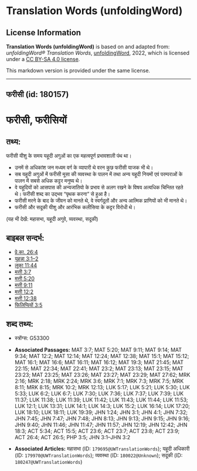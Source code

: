 # Translation Words (unfoldingWord)

## License Information

**Translation Words (unfoldingWord)** is based on and adapted from: _unfoldingWord® Translation Words_, [unfoldingWord](https://unfoldingword.org/utw), 2022, which is licensed under a [CC BY-SA 4.0 license](https://creativecommons.org/licenses/by-sa/4.0/legalcode.en).

This markdown version is provided under the same license.



--------------------------------

## फरीसी (id: 180157)

फरीसी, फरीसियों
===============

तथ्य:
-----

फरीसी यीशु के समय यहूदी अगुओं का एक महत्वपूर्ण प्रभावशाली पंथ था।

* उनमें से अधिकांश जन मध्यम वर्ग के व्यापारी थे वरन कुछ फरीसी याजक भी थे।
* सब यहूदी अगुओं में फरीसी मूसा की व्यवस्था के पालन में तथा अन्य यहूदी नियमों एवं परम्पराओं के पालन में सबसे अधिक कट्टर मनुष्य थे।
* वे यहूदियों को आसपास की अन्यजातियो के प्रभाव से अलग रखने के विषय अत्यधिक चिन्तित रहते थे। फरीसी शब्द का उद्भव “पृथक करना” से हुआ है।
* फरीसी मरने के बाद के जीवन को मानते थे, वे स्वर्गदूतों और अन्य आत्मिक प्राणियों को भी मानते थे।
* फरीसी और सदूकी यीशु और आरंभिक कलीसिया के कट्टर विरोधी थे।

(यह भी देखें: महासभा, यहूदी अगुवे, व्यवस्था, सदूकी)

बाइबल सन्दर्भ:
--------------

* [प्रे.का. 26:4](https://ref.ly/Acts26:4)
* [यूहन्ना 3:1–2](https://ref.ly/John3:1-John3:2)
* [लूका 11:44](https://ref.ly/Luke11:44)
* [मत्ती 3:7](https://ref.ly/Matt3:7)
* [मत्ती 5:20](https://ref.ly/Matt5:20)
* [मत्ती 9:11](https://ref.ly/Matt9:11)
* [मत्ती 12:2](https://ref.ly/Matt12:2)
* [मत्ती 12:38](https://ref.ly/Matt12:38)
* [फिलिप्पियों 3:5](https://ref.ly/Phil3:5)

शब्द तथ्य:
----------

* स्त्रोंग्स: G53300

* **Associated Passages:** MAT 3:7; MAT 5:20; MAT 9:11; MAT 9:14; MAT 9:34; MAT 12:2; MAT 12:14; MAT 12:24; MAT 12:38; MAT 15:1; MAT 15:12; MAT 16:1; MAT 16:6; MAT 16:11; MAT 16:12; MAT 19:3; MAT 21:45; MAT 22:15; MAT 22:34; MAT 22:41; MAT 23:2; MAT 23:13; MAT 23:15; MAT 23:23; MAT 23:25; MAT 23:26; MAT 23:27; MAT 23:29; MAT 27:62; MRK 2:16; MRK 2:18; MRK 2:24; MRK 3:6; MRK 7:1; MRK 7:3; MRK 7:5; MRK 8:11; MRK 8:15; MRK 10:2; MRK 12:13; LUK 5:17; LUK 5:21; LUK 5:30; LUK 5:33; LUK 6:2; LUK 6:7; LUK 7:30; LUK 7:36; LUK 7:37; LUK 7:39; LUK 11:37; LUK 11:38; LUK 11:39; LUK 11:42; LUK 11:43; LUK 11:44; LUK 11:53; LUK 12:1; LUK 13:31; LUK 14:1; LUK 14:3; LUK 15:2; LUK 16:14; LUK 17:20; LUK 18:10; LUK 18:11; LUK 19:39; JHN 1:24; JHN 3:1; JHN 4:1; JHN 7:32; JHN 7:45; JHN 7:47; JHN 7:48; JHN 8:13; JHN 9:13; JHN 9:15; JHN 9:16; JHN 9:40; JHN 11:46; JHN 11:47; JHN 11:57; JHN 12:19; JHN 12:42; JHN 18:3; ACT 5:34; ACT 15:5; ACT 23:6; ACT 23:7; ACT 23:8; ACT 23:9; ACT 26:4; ACT 26:5; PHP 3:5; JHN 3:1–JHN 3:2
* **Associated Articles:** महासभा (ID: `179695@UWTranslationWords`); यहूदी अधिकारी (ID: `179970@UWTranslationWords`); व्यवस्था (ID: `180022@Unknown`); सदूकी (ID: `180247@UWTranslationWords`)

